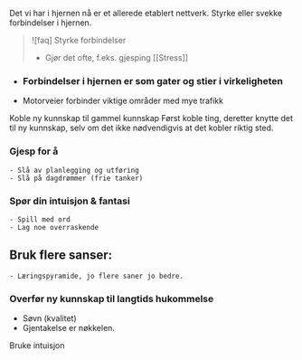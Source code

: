 Det vi har i hjernen nå er et allerede etablert nettverk. Styrke eller svekke forbindelser i hjernen. 
>![faq] Styrke forbindelser
>- Gjør det ofte, f.eks. gjesping [[Stress]]

- ### Forbindelser i hjernen er som gater og stier i virkeligheten
- Motorveier forbinder viktige områder med mye trafikk

Koble ny kunnskap til gammel kunnskap
Først koble ting, deretter knytte det til ny kunnskap, selv om det ikke nødvendigvis at det kobler riktig sted. 
 ###   Gjesp for å 
	- Slå av planlegging og utføring
	- Slå på dagdrømmer (frie tanker)
### Spør din intuisjon & fantasi
	- Spill med ord
	- Lag noe overraskende
## Bruk flere sanser:
	- Læringspyramide, jo flere saner jo bedre.

### Overfør ny kunnskap til langtids hukommelse
- Søvn (kvalitet)
- Gjentakelse er nøkkelen.


Bruke intuisjon

